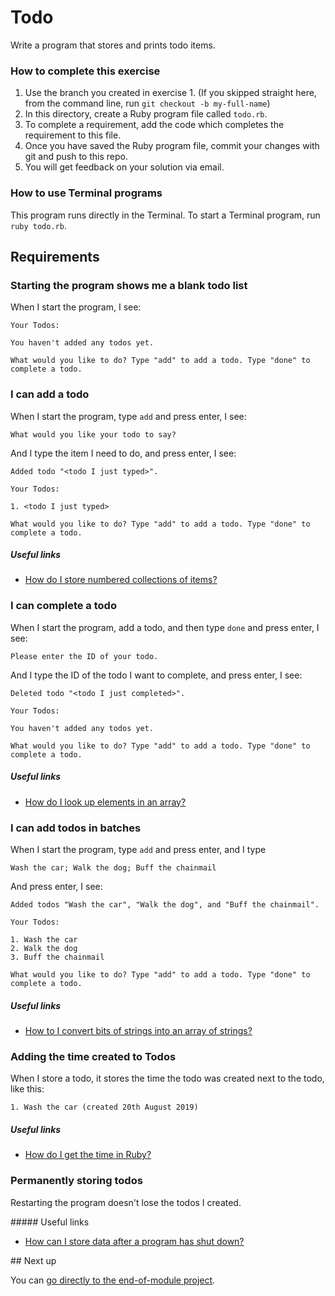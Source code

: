 # Todo

Write a program that stores and prints todo items.

### How to complete this exercise

1. Use the branch you created in exercise 1. (If you skipped straight here, from the command line, run `git checkout -b my-full-name`)
2. In this directory, create a Ruby program file called `todo.rb`.
3. To complete a requirement, add the code which completes the requirement to this file.
3. Once you have saved the Ruby program file, commit your changes with git and push to this repo.
4. You will get feedback on your solution via email.

### How to use Terminal programs

This program runs directly in the Terminal. To start a Terminal program, run `ruby todo.rb`.

## Requirements

### Starting the program shows me a blank todo list

When I start the program, I see:

```
Your Todos:

You haven't added any todos yet.

What would you like to do? Type "add" to add a todo. Type "done" to complete a todo.
```

### I can add a todo

When I start the program, type `add` and press enter, I see:

```
What would you like your todo to say?
```

And I type the item I need to do, and press enter, I see:

```
Added todo "<todo I just typed>".

Your Todos:

1. <todo I just typed>

What would you like to do? Type "add" to add a todo. Type "done" to complete a todo.
```

##### Useful links

- [How do I store numbered collections of items?]()

### I can complete a todo

When I start the program, add a todo, and then type `done` and press enter, I see:

```
Please enter the ID of your todo.
```

And I type the ID of the todo I want to complete, and press enter, I see:

```
Deleted todo "<todo I just completed>".

Your Todos:

You haven't added any todos yet.

What would you like to do? Type "add" to add a todo. Type "done" to complete a todo.
```

##### Useful links

- [How do I look up elements in an array?]()

### I can add todos in batches

When I start the program, type `add` and press enter, and I type

```
Wash the car; Walk the dog; Buff the chainmail
```

And press enter, I see:

```
Added todos "Wash the car", "Walk the dog", and "Buff the chainmail".

Your Todos:

1. Wash the car
2. Walk the dog
3. Buff the chainmail

What would you like to do? Type "add" to add a todo. Type "done" to complete a todo.
```

##### Useful links

- [How to I convert bits of strings into an array of strings?]()

### Adding the time created to Todos

When I store a todo, it stores the time the todo was created next to the todo, like this:

```
1. Wash the car (created 20th August 2019)
```

##### Useful links

- [How do I get the time in Ruby?]()

### Permanently storing todos

Restarting the program doesn't lose the todos I created.

##### Useful links

- [How can I store data after a program has shut down?]()

## Next up

You can [go directly to the end-of-module project](./END_OF_MODULE.md).